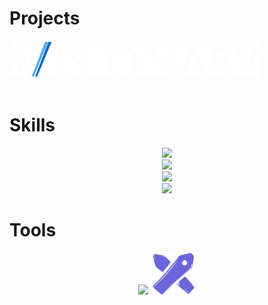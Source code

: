 # Projects
<a href="https://github.com/Texer0/Visionary">
  <img src="src/Visionary.png" alt="Visionary" width='400'>
</a>
<br><br>

# Skills
<p align="center">
  <a href="https://skillicons.dev">
    <img src="https://skillicons.dev/icons?i=nodejs,py,typescript" width="270"/><br><img src="https://skillicons.dev/icons?i=mysql,postgres" width="180" /><br><img src="https://skillicons.dev/icons?i=react,vite,tailwind,express,flask" width="450" /><br><img src="https://skillicons.dev/icons?i=docker" width="80" />
  </a>
</p>

# Tools
<p align="center">
  <a href="https://skillicons.dev"><img src="https://skillicons.dev/icons?i=git,github,postman,vscode,figma,notion" width="470"/></a>    <img src="src/excalidraw.png" alt="Excalidraw" width="72"/>
</p>

<br><br>
